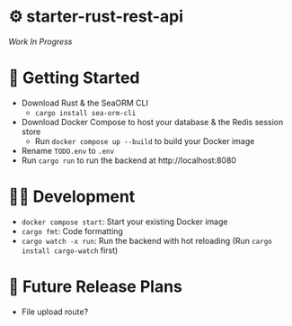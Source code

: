 # ⚙️ starter-rust-rest-api
*Work In Progress*

# 🚀 Getting Started
- Download Rust & the SeaORM CLI
	- `cargo install sea-orm-cli`
- Download Docker Compose to host your database & the Redis session store
	- Run `docker compose up --build` to build your Docker image
- Rename `TODO.env` to `.env`
- Run `cargo run` to run the backend at http://localhost:8080

# 🧑‍🚀 Development
- `docker compose start`: Start your existing Docker image
- `cargo fmt`: Code formatting
- `cargo watch -x run`: Run the backend with hot reloading (Run `cargo install cargo-watch` first)

# 📆 Future Release Plans
- File upload route?